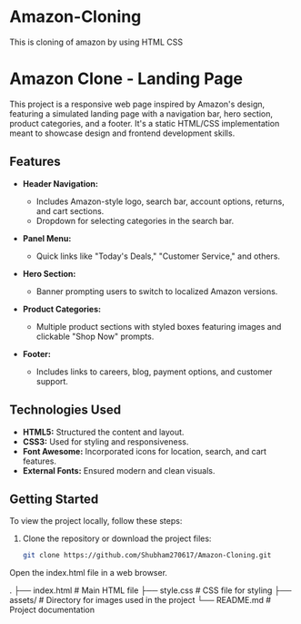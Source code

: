 # Amazon-Cloning
This is cloning of amazon by using HTML CSS

# Amazon Clone - Landing Page

This project is a responsive web page inspired by Amazon's design, featuring a simulated landing page with a navigation bar, hero section, product categories, and a footer. It's a static HTML/CSS implementation meant to showcase design and frontend development skills.

## Features

- **Header Navigation:**
  - Includes Amazon-style logo, search bar, account options, returns, and cart sections.
  - Dropdown for selecting categories in the search bar.

- **Panel Menu:**
  - Quick links like "Today's Deals," "Customer Service," and others.

- **Hero Section:**
  - Banner prompting users to switch to localized Amazon versions.

- **Product Categories:**
  - Multiple product sections with styled boxes featuring images and clickable "Shop Now" prompts.

- **Footer:**
  - Includes links to careers, blog, payment options, and customer support.

## Technologies Used

- **HTML5:** Structured the content and layout.
- **CSS3:** Used for styling and responsiveness.
- **Font Awesome:** Incorporated icons for location, search, and cart features.
- **External Fonts:** Ensured modern and clean visuals.

## Getting Started

To view the project locally, follow these steps:

1. Clone the repository or download the project files:
   ```bash
   git clone https://github.com/Shubham270617/Amazon-Cloning.git

Open the index.html file in a web browser.

.
├── index.html       # Main HTML file
├── style.css        # CSS file for styling
├── assets/          # Directory for images used in the project
└── README.md        # Project documentation

